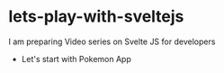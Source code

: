 # lets-play-with-sveltejs
I am preparing Video series on Svelte JS for developers 

- Let's start with Pokemon App 

